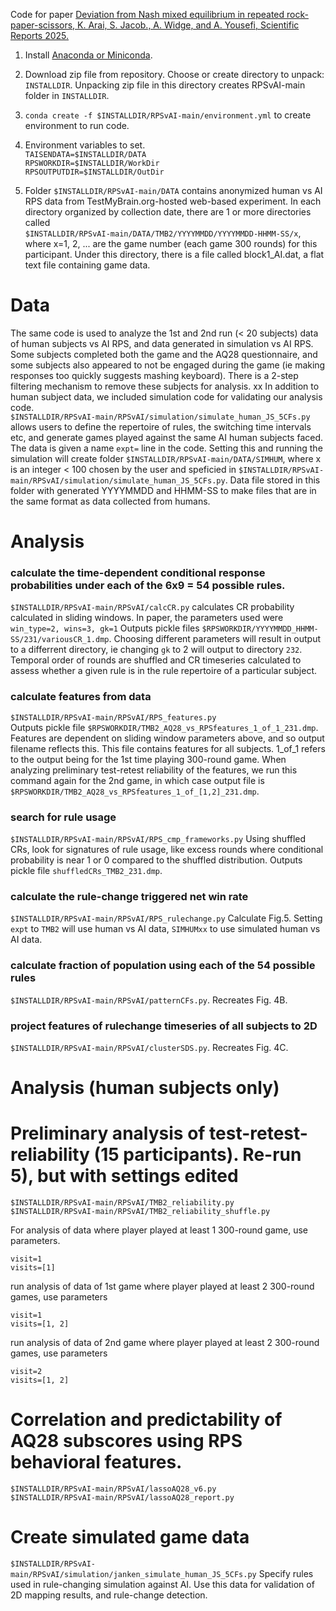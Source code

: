 
Code for paper [Deviation from Nash mixed equilibrium in repeated rock-paper-scissors, K. Arai, S. Jacob., A. Widge, and A. Yousefi, Scientific Reports 2025.](https://www.nature.com/articles/s41598-025-95444-6)

1)  Install [Anaconda or Miniconda](https://www.anaconda.com/docs/getting-started/miniconda/main).

2)  Download zip file from repository.
   Choose or create directory to unpack: `INSTALLDIR`.  Unpacking zip file in this directory creates RPSvAI-main folder in `INSTALLDIR`.

3)  `conda create -f $INSTALLDIR/RPSvAI-main/environment.yml` to create environment to run code.

4)  Environment variables to set.\
`TAISENDATA=$INSTALLDIR/DATA`\
`RPSWORKDIR=$INSTALLDIR/WorkDir`\
`RPSOUTPUTDIR=$INSTALLDIR/OutDir`

5)  Folder `$INSTALLDIR/RPSvAI-main/DATA` contains anonymized human vs AI RPS data from TestMyBrain.org-hosted web-based experiment.  In each directory organized by collection date, there are 1 or more directories called \
    `$INSTALLDIR/RPSvAI-main/DATA/TMB2/YYYYMMDD/YYYYMMDD-HHMM-SS/x`, \
    where x=1, 2, ... are the game number (each game 300 rounds) for this participant.  Under this directory, there is a file called block1_AI.dat, a flat text file containing game data.

#  Data
The same code is used to analyze the 1st and 2nd run (< 20 subjects) data of human subjects vs AI RPS, and data generated in simulation vs AI RPS.  Some subjects completed both the game and the AQ28 questionnaire, and some subjects also appeared to not be engaged during the game (ie making responses too quickly suggests mashing keyboard).  There is a 2-step filtering mechanism to remove these subjects for analysis.
xx
In addition to human subject data, we included simulation code for validating our analysis code.  
`$INSTALLDIR/RPSvAI-main/RPSvAI/simulation/simulate_human_JS_5CFs.py` allows users to define the repertoire of rules, the switching time intervals etc, and generate games played against the same AI human subjects faced.  The data is given a name `expt=` line in the code.  Setting this and running the simulation will create folder `$INSTALLDIR/RPSvAI-main/DATA/SIMHUM`, where x is an integer < 100 chosen by the user and speficied in `$INSTALLDIR/RPSvAI-main/RPSvAI/simulation/simulate_human_JS_5CFs.py`.  Data file stored in this folder with generated YYYYMMDD and HHMM-SS to make files that are in the same format as data collected from humans.

#  Analysis
### calculate the time-dependent conditional response probabilities under each of the 6x9 = 54 possible rules.
`$INSTALLDIR/RPSvAI-main/RPSvAI/calcCR.py`
calculates CR probability calculated in sliding windows.  In paper, the parameters used were `win_type=2, wins=3, gk=1`
Outputs pickle files
`$RPSWORKDIR/YYYYMMDD_HHMM-SS/231/variousCR_1.dmp`.  Choosing different parameters will result in output to a differrent directory, ie changing `gk` to 2 will output to directory `232`.  Temporal order of rounds are shuffled and CR timeseries calculated to assess whether a given rule is in the rule repertoire of a particular subject.
### calculate features from data   
`$INSTALLDIR/RPSvAI-main/RPSvAI/RPS_features.py`    
Outputs pickle file
`$RPSWORKDIR/TMB2_AQ28_vs_RPSfeatures_1_of_1_231.dmp`.  Features are dependent on sliding window parameters above, and so output filename reflects this.  This file contains features for all subjects.  1_of_1 refers to the output being for the 1st time playing 300-round game.  When analyzing preliminary test-retest reliability of the features, we run this command again for the 2nd game, in which case output file is `$RPSWORKDIR/TMB2_AQ28_vs_RPSfeatures_1_of_[1,2]_231.dmp`. 
### search for rule usage  
`$INSTALLDIR/RPSvAI-main/RPSvAI/RPS_cmp_frameworks.py`
Using shuffled CRs, look for signatures of rule usage, like excess rounds where conditional probability is near 1 or 0 compared to the shuffled distribution.  Outputs pickle file `shuffledCRs_TMB2_231.dmp`. 
### calculate the rule-change triggered net win rate
`$INSTALLDIR/RPSvAI-main/RPSvAI/RPS_rulechange.py`
Calculate Fig.5.  Setting `expt` to `TMB2` will use human vs AI data, `SIMHUMxx` to use simulated human vs AI data.
### calculate fraction of population using each of the 54 possible rules
`$INSTALLDIR/RPSvAI-main/RPSvAI/patternCFs.py`.  Recreates Fig. 4B.
### project features of rulechange timeseries of all subjects to 2D
`$INSTALLDIR/RPSvAI-main/RPSvAI/clusterSDS.py`.  Recreates Fig. 4C.

#  Analysis (human subjects only)
#  Preliminary analysis of test-retest-reliability  (15 participants).   Re-run 5), but with settings edited
`$INSTALLDIR/RPSvAI-main/RPSvAI/TMB2_reliability.py`\
`$INSTALLDIR/RPSvAI-main/RPSvAI/TMB2_reliability_shuffle.py`

For analysis of data where player played at least 1 300-round game, use parameters.

`visit=1`\
`visits=[1]`

run analysis of data of 1st game where player played at least 2 300-round games, use parameters

`visit=1`\
`visits=[1, 2]`

run analysis of data of 2nd game where player played at least 2 300-round games, use parameters

`visit=2`\
`visits=[1, 2]`

#  Correlation and predictability of AQ28 subscores using RPS behavioral features.
`$INSTALLDIR/RPSvAI-main/RPSvAI/lassoAQ28_v6.py`\
`$INSTALLDIR/RPSvAI-main/RPSvAI/lassoAQ28_report.py`

#  Create simulated game data
`$INSTALLDIR/RPSvAI-main/RPSvAI/simulation/janken_simulate_human_JS_5CFs.py`
Specify rules used in rule-changing simulation against AI.  Use this data for validation of 2D mapping results, and rule-change detection.
